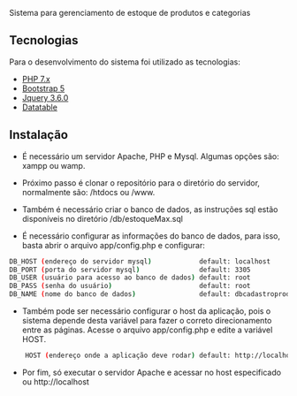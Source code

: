 Sistema para gerenciamento de estoque de produtos e categorias

## Tecnologias
Para o desenvolvimento do sistema foi utilizado as tecnologias:
- [PHP 7.x](https://www.php.net/)
- [Bootstrap 5](https://getbootstrap.com/)
- [Jquery 3.6.0](https://jquery.com)
- [Datatable](https://datatables.net/)

## Instalação
- É necessário um servidor Apache, PHP e Mysql. Algumas opções são: xampp ou wamp.

- Próximo passo é clonar o repositório para o diretório do servidor, normalmente são: /htdocs ou /www.

- Também é necessário criar o banco de dados, as instruções sql estão disponíveis no diretório /db/estoqueMax.sql

- É necessário configurar as informações do banco de dados, para isso, basta abrir o arquivo app/config.php e configurar:

```sh
DB_HOST (endereço do servidor mysql)            default: localhost
DB_PORT (porta do servidor mysql)               default: 3305
DB_USER (usuário para acesso ao banco de dados) default: root
DB_PASS (senha do usuário)                      default: root
DB_NAME (nome do banco de dados)                default: dbcadastroprodutos
```

- Também pode ser necessário configurar o host da aplicação, pois o sistema depende desta variável para fazer o correto direcionamento entre as páginas. Acesse o arquivo app/config.php e edite a variável HOST. 

```sh
    HOST (endereço onde a aplicação deve rodar) default: http://localhost
```

- Por fim, só executar o servidor Apache e acessar no host especificado ou http://localhost
